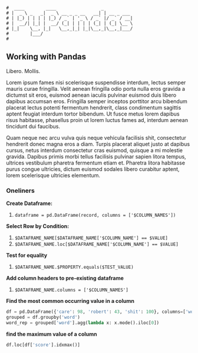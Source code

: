 ```text
#  ____        ____                 _
# |  _ \ _   _|  _ \ __ _ _ __   __| | __ _ ___
# | |_) | | | | |_) / _` | '_ \ / _` |/ _` / __|
# |  __/| |_| |  __/ (_| | | | | (_| | (_| \__ \
# |_|    \__, |_|   \__,_|_| |_|\__,_|\__,_|___/
#        |___/
#
```

## Working with Pandas

Libero.
Mollis.

Lorem ipsum fames nisi scelerisque suspendisse interdum, lectus semper mauris curae fringilla. Velit aenean fringilla odio porta nulla eros gravida a dictumst sit eros, euismod aenean iaculis pulvinar euismod duis libero dapibus accumsan eros. Fringilla semper inceptos porttitor arcu bibendum placerat lectus potenti fermentum hendrerit, class condimentum sagittis aptent feugiat interdum tortor bibendum. Ut fusce metus lorem dapibus risus habitasse, phasellus proin ut lorem luctus fames ad, interdum aenean tincidunt dui faucibus.

Quam neque nec arcu vulva quis neque vehicula facilisis shit, consectetur hendrerit donec magna eros a diam. Turpis placerat aliquet justo at dapibus cursus, netus interdum consectetur cras euismod, quisque a mi molestie gravida. Dapibus primis morbi tellus facilisis pulvinar sapien litora tempus, ultrices vestibulum pharetra fermentum etiam et. Pharetra litora habitasse purus congue ultricies, dictum euismod sodales libero curabitur aptent, lorem scelerisque ultricies elementum.

### Oneliners

__Create Dataframe:__ 

1. `dataframe = pd.DataFrame(record, columns = ['$COLUMN_NAMES'])`

__Select Row by Condition:__

1. `$DATAFRAME_NAME[$DATAFRAME_NAME['$COLUMN_NAME'] == $VALUE]`
2. `$DATAFRAME_NAME.loc[$DATAFRAME_NAME['$COLUMN_NAME'] == $VALUE]`

__Test for equality__

1. `$DATAFRAME_NAME.$PROPERTY.equals($TEST_VALUE)`

__Add column headers to pre-existing dataframe__

1. `$DATAFRAME_NAME.columns = ['$COLUMN_NAMES']`

__Find the most common occurring value in a column__

```python
df = pd.DataFrame({'care': 98, 'robert': 43, 'shit': 100}, columns=['word', 'score'])
grouped = df.groupby('word')
word_rep = grouped['word'].agg(lambda x: x.mode().iloc[0])
```

__find the maximum value of a column__

```python
df.loc[df['score'].idxmax()]
```
